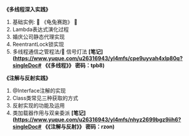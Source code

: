 **《多线程深入实践》**
1. 基础实例: :turtle: 《龟兔赛跑》 :rabbit: 
2. Lambda表达式演化过程
3. 婚庆公司静态代理实现
4. ReentrantLock锁实现
5. 多线程通信之管程法/:traffic_light: 信号灯法
 **[笔记](https://www.yuque.com/u26316943/yl4mfs/cpe9uyvah4xlp80q?singleDoc# 《《多线程》》 密码：tpb8)** 


**《注解与反射实践》**
1. @Interface注解的实现 
2. Class类常见三种获取的方式 
3. 反射实现的功能及运用 
4. 类加载器作用与双亲委派
 **[笔记](https://www.yuque.com/u26316943/yl4mfs/nhyz2699bgz9iih6?singleDoc# 《《注解与反射》》 密码：rzon)** 
